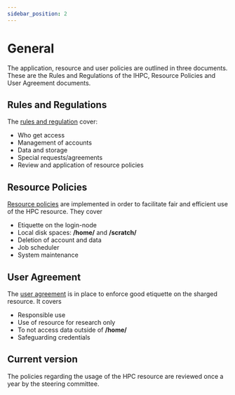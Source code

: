 ```yaml
---
sidebar_position: 2
---
```


# General

The application, resource and user policies are outlined in three documents. 
These are the Rules and Regulations of the IHPC, Resource Policies and User 
Agreement documents.

## Rules and Regulations

The [rules and regulation](./files/rulesandreg-v1-2.pdf) cover:
- Who get access
- Management of accounts 
- Data and storage
- Special requests/agreements
- Review and application of resource policies

## Resource Policies

[Resource policies](./files/respol-v1-4.pdf) are implemented in order to facilitate fair and efficient use of the HPC resource. They cover
- Etiquette on the login-node
- Local disk spaces: **/home/** and **/scratch/**
- Deletion of account and data
- Job scheduler
- System maintenance

## User Agreement

The [user agreement](./files/useragree-v1-3.pdf) is in place to enforce good etiquette on the sharged resource. It covers
- Responsible use
- Use of resource for research only
- To not access data outside of **/home/**
- Safeguarding credentials

## Current version

The policies regarding the usage of the HPC resource are reviewed 
once a year by the steering committee.
